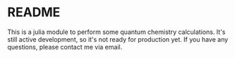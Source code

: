 # README

This is a julia module to perform some quantum chemistry calculations. 
It's still active development, so it's not ready for production yet.
If you have any questions, please contact me via email.